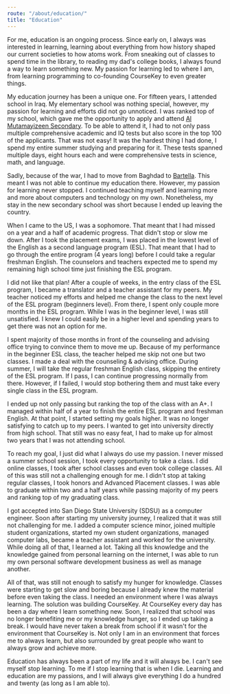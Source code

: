 ```yaml
---
route: "/about/education/"
title: "Education"
---
```


For me, education is an ongoing process. Since early on, I always was interested in learning, learning about everything from how history shaped our current societies to how atoms work. From sneaking out of classes to spend time in the library, to reading my dad's college books, I always found a way to learn something new. My passion for learning led to where I am, from learning programming to co-founding CourseKey to even greater things.

My education journey has been a unique one. For fifteen years, I attended school in Iraq. My elementary school was nothing special, however, my passion for learning and efforts did not go unnoticed. I was ranked top of my school, which gave me the opportunity to apply and attend [Al Mutamayizeen Secondary](https://en.wikipedia.org/wiki/Al_Mutamayizeen_Secondary). To be able to attend it, I had to not only pass multiple comprehensive academic and IQ tests but also score in the top 100 of the applicants. That was not easy! It was the hardest thing I had done, I spend my entire summer studying and preparing for it. These tests spanned multiple days, eight hours each and were comprehensive tests in science, math, and language.

Sadly, because of the war, I had to move from Baghdad to [Bartella](https://en.wikipedia.org/wiki/Bartella). This meant I was not able to continue my education there. However, my passion for learning never stopped. I continued teaching myself and learning more and more about computers and technology on my own. Nonetheless, my stay in the new secondary school was short because I ended up leaving the country.

When I came to the US, I was a sophomore. That meant that I had missed on a year and a half of academic progress. That didn't stop or slow me down. After I took the placement exams, I was placed in the lowest level of the English as a second language program (ESL). That meant that I had to go through the entire program (4 years long) before I could take a regular freshman English. The counselors and teachers expected me to spend my remaining high school time just finishing the ESL program.

I did not like that plan! After a couple of weeks, in the entry class of the ESL program, I became a translator and a teacher assistant for my peers. My teacher noticed my efforts and helped me change the class to the next level of the ESL program (beginners level). From there, I spent only couple more months in the ESL program. While I was in the beginner level, I was still unsatisfied. I knew I could easily be in a higher level and spending years to get there was not an option for me.

I spent majority of those months in front of the counseling and advising office trying to convince them to move me up. Because of my performance in the beginner ESL class, the teacher helped me skip not one but two classes. I made a deal with the counseling & advising office. During summer, I will take the regular freshman English class, skipping the entirety of the ESL program. If I pass, I can continue progressing normally from there. However, if I failed, I would stop bothering them and must take every single class in the ESL program.

I ended up not only passing but ranking the top of the class with an A+. I managed within half of a year to finish the entire ESL program and freshman English. At that point, I started setting my goals higher. It was no longer satisfying to catch up to my peers. I wanted to get into university directly from high school. That still was no easy feat, I had to make up for almost two years that I was not attending school.

To reach my goal, I just did what I always do use my passion. I never missed a summer school session, I took every opportunity to take a class. I did online classes, I took after school classes and even took college classes. All of this was still not a challenging enough for me. I didn't stop at taking regular classes, I took honors and Advanced Placement classes. I was able to graduate within two and a half years while passing majority of my peers and ranking top of my graduating class.

I got accepted into San Diego State University (SDSU) as a computer engineer. Soon after starting my university journey, I realized that it was still not challenging for me. I added a computer science minor, joined multiple student organizations, started my own student organizations, managed computer labs, became a teacher assistant and worked for the university. While doing all of that, I learned a lot. Taking all this knowledge and the knowledge gained from personal learning on the internet, I was able to run my own personal software development business as well as manage another.

All of that, was still not enough to satisfy my hunger for knowledge. Classes were starting to get slow and boring because I already knew the material before even taking the class. I needed an environment where I was always learning. The solution was building CourseKey. At CourseKey every day has been a day where I learn something new. Soon, I realized that school was no longer benefiting me or my knowledge hunger, so I ended up taking a break. I would have never taken a break from school if it wasn't for the environment that CourseKey is. Not only I am in an environment that forces me to always learn, but also surrounded by great people who want to always grow and achieve more.
           
Education has always been a part of my life and it will always be. I can't see myself stop learning. To me if I stop learning that is when I die. Learning and education are my passions, and I will always give everything I do a hundred and twenty (as long as I am able to).
